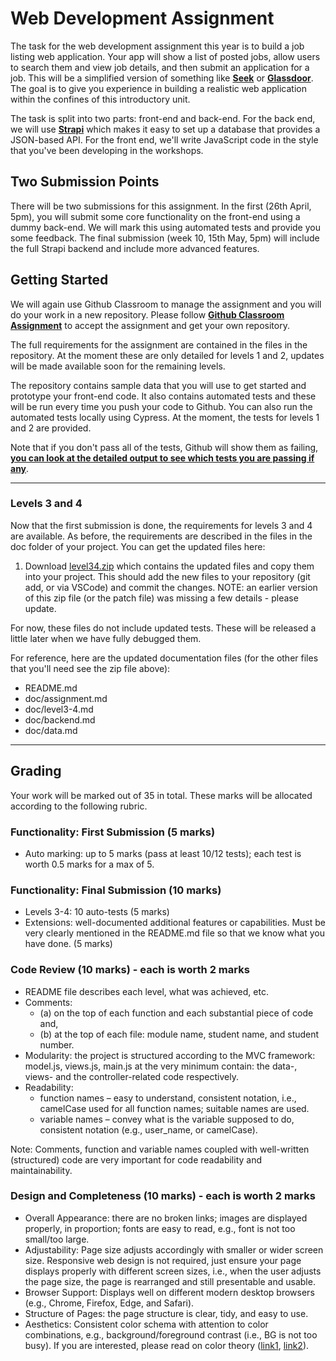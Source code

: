 # Web Development Assignment

The task for the web development assignment this year is to build a job listing web application. Your app will show a list of posted jobs, allow users to search them and view job details, and then submit an application for a job. This will be a simplified version of something like [**Seek**](https://www.seek.com.au/) or [**Glassdoor**](https://www.glassdoor.com.au/index.htm). The goal is to give you experience in building a realistic web application within the confines of this introductory unit.

The task is split into two parts: front-end and back-end. For the back end, we will use [**Strapi**](https://strapi.io/) which makes it easy to set up a database that provides a JSON-based API. For the front end, we'll write JavaScript code in the style that you've been developing in the workshops.

## Two Submission Points

There will be two submissions for this assignment. In the first (26th April, 5pm), you will submit some core functionality on the front-end using a dummy back-end. We will mark this using automated tests and provide you some feedback. The final submission (week 10, 15th May, 5pm) will include the full Strapi backend and include more advanced features.

## Getting Started

We will again use Github Classroom to manage the assignment and you will do your work in a new repository. Please follow [**Github Classroom Assignment**](https://classroom.github.com/assignment-invitations/432e1a8188de23c3cecc0ef55b0db21a/status) to accept the assignment and get your own repository.

The full requirements for the assignment are contained in the files in the repository. At the moment these are only detailed for levels 1 and 2, updates will be made available soon for the remaining levels.

The repository contains sample data that you will use to get started and prototype your front-end code. It also contains automated tests and these will be run every time you push your code to Github. You can also run the automated tests locally using Cypress. At the moment, the tests for levels 1 and 2 are provided.

Note that if you don't pass all of the tests, Github will show them as failing, [**you can look at the detailed output to see which tests you are passing if any**](https://docs.github.com/en/education/manage-coursework-with-github-classroom/learn-with-github-classroom/view-autograding-results). 

-------

### Levels 3 and 4

Now that the first submission is done, the requirements for levels 3 and 4 are available. As before, the requirements are described in the files in the doc folder of your project. You can get the updated files here:

1. Download [level34.zip](https://github.com/AvaMGardiner/COMP2110-Web-Technology/files/15211709/level34.zip) which contains the updated files and copy them into your project. This should add the new files to your repository (git add, or via VSCode) and commit the changes. NOTE: an earlier version of this zip file (or the patch file) was missing a few details - please update.

For now, these files do not include updated tests. These will be released a little later when we have fully debugged them.

For reference, here are the updated documentation files (for the other files that you'll need see the zip file above):

- README.md
- doc/assignment.md
- doc/level3-4.md
- doc/backend.md
- doc/data.md

---------

## Grading

Your work will be marked out of 35 in total. These marks will be allocated according to the following rubric.

### Functionality: First Submission (5 marks)

- Auto marking: up to 5 marks (pass at least 10/12 tests); each test is worth 0.5 marks for a max of 5.

### Functionality: Final Submission (10 marks)

- Levels 3-4: 10 auto-tests (5 marks)
- Extensions: well-documented additional features or capabilities. Must be very clearly mentioned in the README.md file so that we know what you have done. (5 marks)

### Code Review (10 marks) - each is worth 2 marks

- README file describes each level, what was achieved, etc.
- Comments: 
  - (a) on the top of each function and each substantial piece of code and, 
  - (b) at the top of each file: module name, student name, and student number.
- Modularity: the project is structured according to the MVC framework: model.js, views.js, main.js at the very minimum contain: the data-, views- and the controller-related code respectively.
- Readability: 
  - function names – easy to understand, consistent notation, i.e., camelCase used for all function names; suitable names are used.
  - variable names – convey what is the variable supposed to do, consistent notation (e.g., user_name, or camelCase).

Note: Comments, function and variable names coupled with well-written (structured) code are very important for code readability and maintainability.

### Design and Completeness (10 marks) - each is worth 2 marks

- Overall Appearance: there are no broken links; images are displayed properly, in proportion; fonts are easy to read, e.g., font is not too small/too large.
- Adjustability: Page size adjusts accordingly with smaller or wider screen size. Responsive web design is not required, just ensure your page displays properly with different screen sizes, i.e., when the user adjusts the page size, the page is rearranged and still presentable and usable.
- Browser Support: Displays well on different modern desktop browsers (e.g., Chrome, Firefox, Edge, and Safari).
- Structure of Pages: the page structure is clear, tidy, and easy to use.
- Aesthetics: Consistent color schema with attention to color combinations, e.g., background/foreground contrast (i.e., BG is not too busy). If you are interested, please read on color theory ([link1](), [link2]()).
